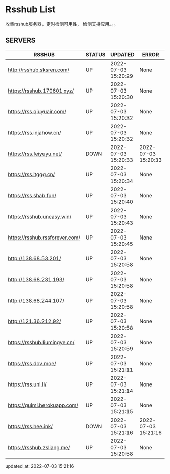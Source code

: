 # Rsshub List

收集rsshub服务器，定时检测可用性， 检测支持应用。。。


## SERVERS

|  RSSHUB   | STATUS  | UPDATED  | ERROR  | TWITTER |  
|  ----  | ----  | ----  | ----  | ---- |  
| http://rsshub.sksren.com/ | UP | 2022-07-03 15:20:29 | None |OK|  
| https://rsshub.170601.xyz/ | UP | 2022-07-03 15:20:30 | None |OK|  
| https://rss.qiuyuair.com/ | UP | 2022-07-03 15:20:32 | None ||  
| https://rss.injahow.cn/ | UP | 2022-07-03 15:20:32 | None ||  
| https://rss.feiyuyu.net/ | DOWN | 2022-07-03 15:20:33 | 2022-07-03 15:20:33 |  
| https://rss.itggg.cn/ | UP | 2022-07-03 15:20:34 | None ||  
| https://rss.shab.fun/ | UP | 2022-07-03 15:20:40 | None |OK|  
| https://rsshub.uneasy.win/ | UP | 2022-07-03 15:20:43 | None |OK|  
| https://rsshub.rssforever.com/ | UP | 2022-07-03 15:20:45 | None |OK|  
| http://138.68.53.201/ | UP | 2022-07-03 15:20:58 | None ||  
| http://138.68.231.193/ | UP | 2022-07-03 15:20:58 | None ||  
| http://138.68.244.107/ | UP | 2022-07-03 15:20:58 | None ||  
| http://121.36.212.92/ | UP | 2022-07-03 15:20:58 | None ||  
| https://rsshub.liumingye.cn/ | UP | 2022-07-03 15:20:59 | None ||  
| https://rss.dov.moe/ | UP | 2022-07-03 15:21:11 | None |OK|  
| https://rss.unl.li/ | UP | 2022-07-03 15:21:14 | None ||  
| https://guimi.herokuapp.com/ | UP | 2022-07-03 15:21:15 | None ||  
| https://rss.hee.ink/ | DOWN | 2022-07-03 15:21:16 | 2022-07-03 15:21:16 |  
| https://rsshub.zsliang.me/ | UP | 2022-07-03 15:20:58 | None |OK|  
  

updated_at: 2022-07-03 15:21:16  
